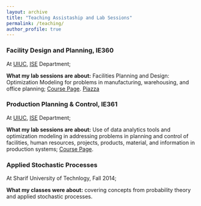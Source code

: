 ```yaml
---
layout: archive
title: "Teaching Assistaship and Lab Sessions"
permalink: /teaching/
author_profile: true
---
```


### Facility Design and Planning, IE360
At [UIUC](https://illinois.edu/), [ISE](https://ise.illinois.edu/) Department;

**What my lab sessions are about:** Facilities Planning and Design: Optimization Modeling for problems in manufacturing, warehousing, and office planning; [Course Page](https://rezaym.github.io/teaching/IE360/). [Piazza](https://piazza.com/illinois/fall2019/ie360/resources)

### Production Planning & Control, IE361
At [UIUC](https://illinois.edu/), [ISE](https://ise.illinois.edu/) Department;

**What my lab sessions are about:** Use of data analytics tools and optimization modeling in addressing problems in planning and control of facilities, human resources, projects, products, material, and information in production systems; [Course Page](https://compass2g.illinois.edu/webapps/blackboard/content/listContentEditable.jsp?content_id=_3591193_1&course_id=_42621_1).

### Applied Stochastic Processes
At Sharif University of Technlogy, Fall 2014; 

**What my classes were about:** covering concepts from probability theory and applied stochastic processes.
